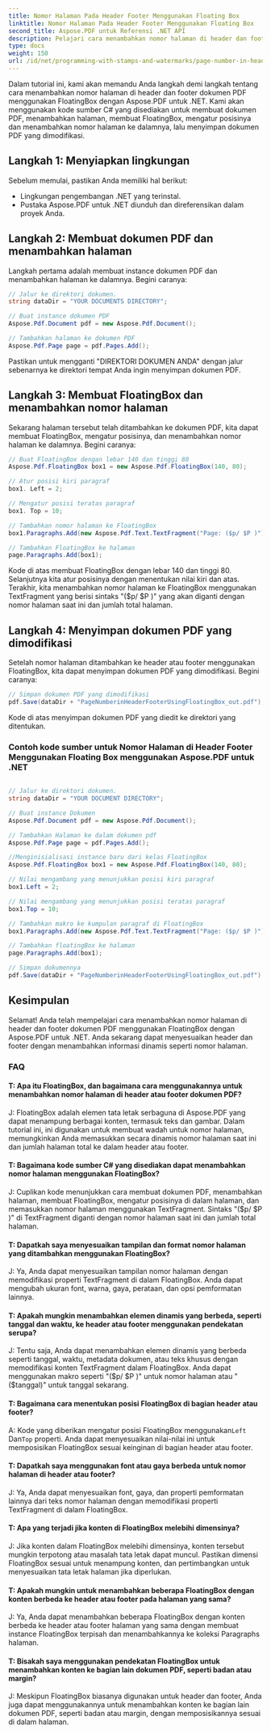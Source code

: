 ```yaml
---
title: Nomor Halaman Pada Header Footer Menggunakan Floating Box
linktitle: Nomor Halaman Pada Header Footer Menggunakan Floating Box
second_title: Aspose.PDF untuk Referensi .NET API
description: Pelajari cara menambahkan nomor halaman di header dan footer dokumen PDF dengan Aspose.PDF untuk .NET.
type: docs
weight: 150
url: /id/net/programming-with-stamps-and-watermarks/page-number-in-header-footer-using-floating-box/
---
```

Dalam tutorial ini, kami akan memandu Anda langkah demi langkah tentang cara menambahkan nomor halaman di header dan footer dokumen PDF menggunakan FloatingBox dengan Aspose.PDF untuk .NET. Kami akan menggunakan kode sumber C# yang disediakan untuk membuat dokumen PDF, menambahkan halaman, membuat FloatingBox, mengatur posisinya dan menambahkan nomor halaman ke dalamnya, lalu menyimpan dokumen PDF yang dimodifikasi.

## Langkah 1: Menyiapkan lingkungan

Sebelum memulai, pastikan Anda memiliki hal berikut:

- Lingkungan pengembangan .NET yang terinstal.
- Pustaka Aspose.PDF untuk .NET diunduh dan direferensikan dalam proyek Anda.

## Langkah 2: Membuat dokumen PDF dan menambahkan halaman

Langkah pertama adalah membuat instance dokumen PDF dan menambahkan halaman ke dalamnya. Begini caranya:

```csharp
// Jalur ke direktori dokumen.
string dataDir = "YOUR DOCUMENTS DIRECTORY";

// Buat instance dokumen PDF
Aspose.Pdf.Document pdf = new Aspose.Pdf.Document();

// Tambahkan halaman ke dokumen PDF
Aspose.Pdf.Page page = pdf.Pages.Add();
```

Pastikan untuk mengganti "DIREKTORI DOKUMEN ANDA" dengan jalur sebenarnya ke direktori tempat Anda ingin menyimpan dokumen PDF.

## Langkah 3: Membuat FloatingBox dan menambahkan nomor halaman

Sekarang halaman tersebut telah ditambahkan ke dokumen PDF, kita dapat membuat FloatingBox, mengatur posisinya, dan menambahkan nomor halaman ke dalamnya. Begini caranya:

```csharp
// Buat FloatingBox dengan lebar 140 dan tinggi 80
Aspose.Pdf.FloatingBox box1 = new Aspose.Pdf.FloatingBox(140, 80);

// Atur posisi kiri paragraf
box1. Left = 2;

// Mengatur posisi teratas paragraf
box1. Top = 10;

// Tambahkan nomor halaman ke FloatingBox
box1.Paragraphs.Add(new Aspose.Pdf.Text.TextFragment("Page: ($p/ $P )"));

// Tambahkan FloatingBox ke halaman
page.Paragraphs.Add(box1);
```

Kode di atas membuat FloatingBox dengan lebar 140 dan tinggi 80. Selanjutnya kita atur posisinya dengan menentukan nilai kiri dan atas. Terakhir, kita menambahkan nomor halaman ke FloatingBox menggunakan TextFragment yang berisi sintaks "($p/ $P )" yang akan diganti dengan nomor halaman saat ini dan jumlah total halaman.

## Langkah 4: Menyimpan dokumen PDF yang dimodifikasi

Setelah nomor halaman ditambahkan ke header atau footer menggunakan FloatingBox, kita dapat menyimpan dokumen PDF yang dimodifikasi. Begini caranya:

```csharp
// Simpan dokumen PDF yang dimodifikasi
pdf.Save(dataDir + "PageNumberinHeaderFooterUsingFloatingBox_out.pdf");
```

Kode di atas menyimpan dokumen PDF yang diedit ke direktori yang ditentukan.

### Contoh kode sumber untuk Nomor Halaman di Header Footer Menggunakan Floating Box menggunakan Aspose.PDF untuk .NET 
```csharp

// Jalur ke direktori dokumen.
string dataDir = "YOUR DOCUMENT DIRECTORY";

// Buat instance Dokumen
Aspose.Pdf.Document pdf = new Aspose.Pdf.Document();

// Tambahkan Halaman ke dalam dokumen pdf
Aspose.Pdf.Page page = pdf.Pages.Add();

//Menginisialisasi instance baru dari kelas FloatingBox
Aspose.Pdf.FloatingBox box1 = new Aspose.Pdf.FloatingBox(140, 80);

// Nilai mengambang yang menunjukkan posisi kiri paragraf
box1.Left = 2;

// Nilai mengambang yang menunjukkan posisi teratas paragraf
box1.Top = 10;

// Tambahkan makro ke kumpulan paragraf di FloatingBox
box1.Paragraphs.Add(new Aspose.Pdf.Text.TextFragment("Page: ($p/ $P )"));

// Tambahkan floatingBox ke halaman
page.Paragraphs.Add(box1);

// Simpan dokumennya
pdf.Save(dataDir + "PageNumberinHeaderFooterUsingFloatingBox_out.pdf");

```

## Kesimpulan

Selamat! Anda telah mempelajari cara menambahkan nomor halaman di header dan footer dokumen PDF menggunakan FloatingBox dengan Aspose.PDF untuk .NET. Anda sekarang dapat menyesuaikan header dan footer dengan menambahkan informasi dinamis seperti nomor halaman.

### FAQ

#### T: Apa itu FloatingBox, dan bagaimana cara menggunakannya untuk menambahkan nomor halaman di header atau footer dokumen PDF?

J: FloatingBox adalah elemen tata letak serbaguna di Aspose.PDF yang dapat menampung berbagai konten, termasuk teks dan gambar. Dalam tutorial ini, ini digunakan untuk membuat wadah untuk nomor halaman, memungkinkan Anda memasukkan secara dinamis nomor halaman saat ini dan jumlah halaman total ke dalam header atau footer.

#### T: Bagaimana kode sumber C# yang disediakan dapat menambahkan nomor halaman menggunakan FloatingBox?

J: Cuplikan kode menunjukkan cara membuat dokumen PDF, menambahkan halaman, membuat FloatingBox, mengatur posisinya di dalam halaman, dan memasukkan nomor halaman menggunakan TextFragment. Sintaks "($p/ $P )" di TextFragment diganti dengan nomor halaman saat ini dan jumlah total halaman.

#### T: Dapatkah saya menyesuaikan tampilan dan format nomor halaman yang ditambahkan menggunakan FloatingBox?

J: Ya, Anda dapat menyesuaikan tampilan nomor halaman dengan memodifikasi properti TextFragment di dalam FloatingBox. Anda dapat mengubah ukuran font, warna, gaya, perataan, dan opsi pemformatan lainnya.

#### T: Apakah mungkin menambahkan elemen dinamis yang berbeda, seperti tanggal dan waktu, ke header atau footer menggunakan pendekatan serupa?

J: Tentu saja, Anda dapat menambahkan elemen dinamis yang berbeda seperti tanggal, waktu, metadata dokumen, atau teks khusus dengan memodifikasi konten TextFragment dalam FloatingBox. Anda dapat menggunakan makro seperti "($p/ $P )" untuk nomor halaman atau "($tanggal)" untuk tanggal sekarang.

#### T: Bagaimana cara menentukan posisi FloatingBox di bagian header atau footer?
 A: Kode yang diberikan mengatur posisi FloatingBox menggunakan`Left` Dan`Top` properti. Anda dapat menyesuaikan nilai-nilai ini untuk memposisikan FloatingBox sesuai keinginan di bagian header atau footer.

#### T: Dapatkah saya menggunakan font atau gaya berbeda untuk nomor halaman di header atau footer?

J: Ya, Anda dapat menyesuaikan font, gaya, dan properti pemformatan lainnya dari teks nomor halaman dengan memodifikasi properti TextFragment di dalam FloatingBox.

#### T: Apa yang terjadi jika konten di FloatingBox melebihi dimensinya?

J: Jika konten dalam FloatingBox melebihi dimensinya, konten tersebut mungkin terpotong atau masalah tata letak dapat muncul. Pastikan dimensi FloatingBox sesuai untuk menampung konten, dan pertimbangkan untuk menyesuaikan tata letak halaman jika diperlukan.

#### T: Apakah mungkin untuk menambahkan beberapa FloatingBox dengan konten berbeda ke header atau footer pada halaman yang sama?

J: Ya, Anda dapat menambahkan beberapa FloatingBox dengan konten berbeda ke header atau footer halaman yang sama dengan membuat instance FloatingBox terpisah dan menambahkannya ke koleksi Paragraphs halaman.

#### T: Bisakah saya menggunakan pendekatan FloatingBox untuk menambahkan konten ke bagian lain dokumen PDF, seperti badan atau margin?

J: Meskipun FloatingBox biasanya digunakan untuk header dan footer, Anda juga dapat menggunakannya untuk menambahkan konten ke bagian lain dokumen PDF, seperti badan atau margin, dengan memposisikannya sesuai di dalam halaman.